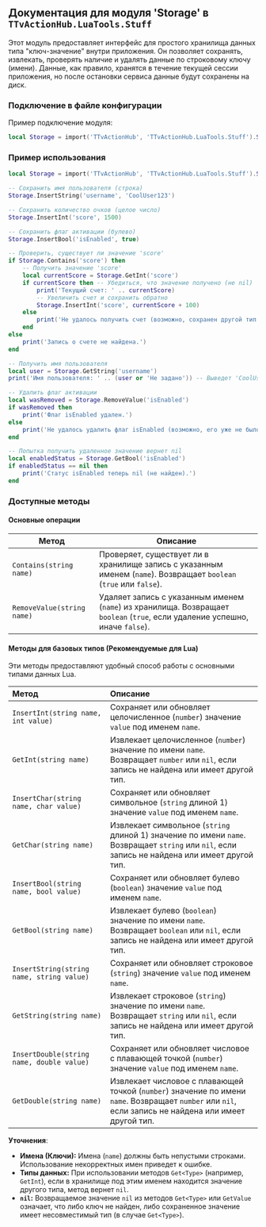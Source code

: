 ## Документация для модуля 'Storage' в `TTvActionHub.LuaTools.Stuff`

Этот модуль предоставляет интерфейс для простого хранилища данных типа "ключ-значение" внутри приложения. Он позволяет сохранять, извлекать, проверять наличие и удалять данные по строковому ключу (имени). Данные, как правило, хранятся в течение текущей сессии приложения, но после остановки сервиса данные будут сохранены на диск.

### Подключение в файле конфигурации

Пример подключение модуля:

```lua
local Storage = import('TTvActionHub', 'TTvActionHub.LuaTools.Stuff').Storage
```

### Пример использования

```lua
local Storage = import('TTvActionHub', 'TTvActionHub.LuaTools.Stuff').Storage

-- Сохранить имя пользователя (строка)
Storage.InsertString('username', 'CoolUser123')

-- Сохранить количество очков (целое число)
Storage.InsertInt('score', 1500)

-- Сохранить флаг активации (булево)
Storage.InsertBool('isEnabled', true)

-- Проверить, существует ли значение 'score'
if Storage.Contains('score') then
    -- Получить значение 'score'
    local currentScore = Storage.GetInt('score')
    if currentScore then -- Убедиться, что значение получено (не nil)
        print('Текущий счет: ' .. currentScore)
        -- Увеличить счет и сохранить обратно
        Storage.InsertInt('score', currentScore + 100)
    else
        print('Не удалось получить счет (возможно, сохранен другой тип данных).')
    end
else
    print('Запись о счете не найдена.')
end

-- Получить имя пользователя
local user = Storage.GetString('username')
print('Имя пользователя: ' .. (user or 'Не задано')) -- Выведет 'CoolUser123' или 'Не задано', если ключ не найден

-- Удалить флаг активации
local wasRemoved = Storage.RemoveValue('isEnabled')
if wasRemoved then
    print('Флаг isEnabled удален.')
else
    print('Не удалось удалить флаг isEnabled (возможно, его уже не было).')
end

-- Попытка получить удаленное значение вернет nil
local enabledStatus = Storage.GetBool('isEnabled')
if enabledStatus == nil then
    print('Статус isEnabled теперь nil (не найден).')
end
```

### Доступные методы

#### Основные операции

| Метод                      | Описание                                                                                                                      |
| -------------------------- | ----------------------------------------------------------------------------------------------------------------------------- |
| `Contains(string name)`    | Проверяет, существует ли в хранилище запись с указанным именем (`name`). Возвращает `boolean` (`true` или `false`).           |
| `RemoveValue(string name)` | Удаляет запись с указанным именем (`name`) из хранилища. Возвращает `boolean` (`true`, если удаление успешно, иначе `false`). |

#### Методы для базовых типов (Рекомендуемые для Lua)

Эти методы предоставляют удобный способ работы с основными типами данных Lua.

| Метод                                     | Описание                                                                                                                                               |
| :---------------------------------------- | :----------------------------------------------------------------------------------------------------------------------------------------------------- |
| `InsertInt(string name, int value)`       | Сохраняет или обновляет целочисленное (`number`) значение `value` под именем `name`.                                                                   |
| `GetInt(string name)`                     | Извлекает целочисленное (`number`) значение по имени `name`. Возвращает `number` или `nil`, если запись не найдена или имеет другой тип.               |
| `InsertChar(string name, char value)`     | Сохраняет или обновляет символьное (`string` длиной 1) значение `value` под именем `name`.                                                             |
| `GetChar(string name)`                    | Извлекает символьное (`string` длиной 1) значение по имени `name`. Возвращает `string` или `nil`, если запись не найдена или имеет другой тип.         |
| `InsertBool(string name, bool value)`     | Сохраняет или обновляет булево (`boolean`) значение `value` под именем `name`.                                                                         |
| `GetBool(string name)`                    | Извлекает булево (`boolean`) значение по имени `name`. Возвращает `boolean` или `nil`, если запись не найдена или имеет другой тип.                    |
| `InsertString(string name, string value)` | Сохраняет или обновляет строковое (`string`) значение `value` под именем `name`.                                                                       |
| `GetString(string name)`                  | Извлекает строковое (`string`) значение по имени `name`. Возвращает `string` или `nil`, если запись не найдена или имеет другой тип.                   |
| `InsertDouble(string name, double value)` | Сохраняет или обновляет числовое с плавающей точкой (`number`) значение `value` под именем `name`.                                                     |
| `GetDouble(string name)`                  | Извлекает числовое с плавающей точкой (`number`) значение по имени `name`. Возвращает `number` или `nil`, если запись не найдена или имеет другой тип. |

**Уточнения**:

- **Имена (Ключи):** Имена (`name`) должны быть непустыми строками. Использование некорректных имен приведет к ошибке.
- **Типы данных:** При использовании методов `Get<Type>` (например, `GetInt`), если в хранилище под этим именем находится значение другого типа, метод вернет `nil`.
- **`nil`:** Возвращаемое значение `nil` из методов `Get<Type>` или `GetValue` означает, что либо ключ не найден, либо сохраненное значение имеет несовместимый тип (в случае `Get<Type>`).
